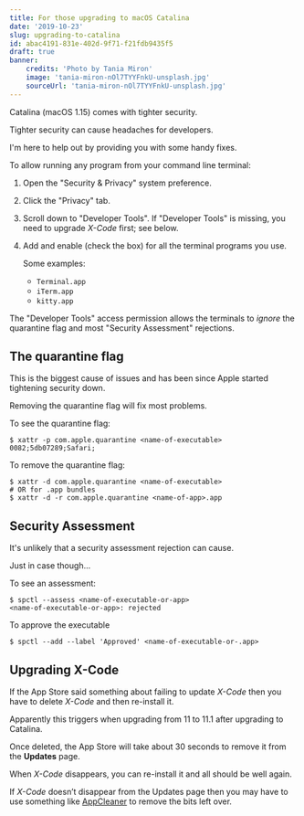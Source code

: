 ```yaml
---
title: For those upgrading to macOS Catalina
date: '2019-10-23'
slug: upgrading-to-catalina
id: abac4191-831e-402d-9f71-f21fdb9435f5
draft: true
banner:
    credits: 'Photo by Tania Miron'
    image: 'tania-miron-nOl7TYYFnkU-unsplash.jpg'
    sourceUrl: 'tania-miron-nOl7TYYFnkU-unsplash.jpg'
---
```


Catalina (macOS 1.15) comes with tighter security.

Tighter security can cause headaches for developers.

I'm here to help out by providing you with some handy fixes.

To allow running any program from your command line terminal:

1. Open the "Security & Privacy" system preference.
1. Click the "Privacy" tab.
1. Scroll down to "Developer Tools". If "Developer Tools" is missing, you need
   to upgrade _X-Code_ first; see below.
1. Add and enable (check the box) for all the terminal programs you use.

    Some examples:

    - `Terminal.app`
    - `iTerm.app`
    - `kitty.app`

The "Developer Tools" access permission allows the terminals to _ignore_ the
quarantine flag and most "Security Assessment" rejections.

## The quarantine flag

This is the biggest cause of issues and has been since Apple started
tightening security down.

Removing the quarantine flag will fix most problems.

To see the quarantine flag:

```console
$ xattr -p com.apple.quarantine <name-of-executable>
0082;5db07289;Safari;
```

To remove the quarantine flag:

```console
$ xattr -d com.apple.quarantine <name-of-executable>
# OR for .app bundles
$ xattr -d -r com.apple.quarantine <name-of-app>.app
```

## Security Assessment

It's unlikely that a security assessment rejection can cause.

Just in case though...

To see an assessment:

```console
$ spctl --assess <name-of-executable-or-app>
<name-of-executable-or-app>: rejected
```

To approve the executable

```console
$ spctl --add --label 'Approved' <name-of-executable-or-.app>
```

## Upgrading X-Code

If the App Store said something about failing to update _X-Code_ then you have
to delete _X-Code_ and then re-install it.

Apparently this triggers when upgrading from 11 to 11.1 after upgrading to
Catalina.

Once deleted, the App Store will take about 30 seconds to remove it from the
**Updates** page.

When _X-Code_ disappears, you can re-install it and all should be well again.

If _X-Code_ doesn’t disappear from the Updates page then you may have to use
something like [AppCleaner](http://freemacsoft.net/appcleaner/) to remove the
bits left over.
